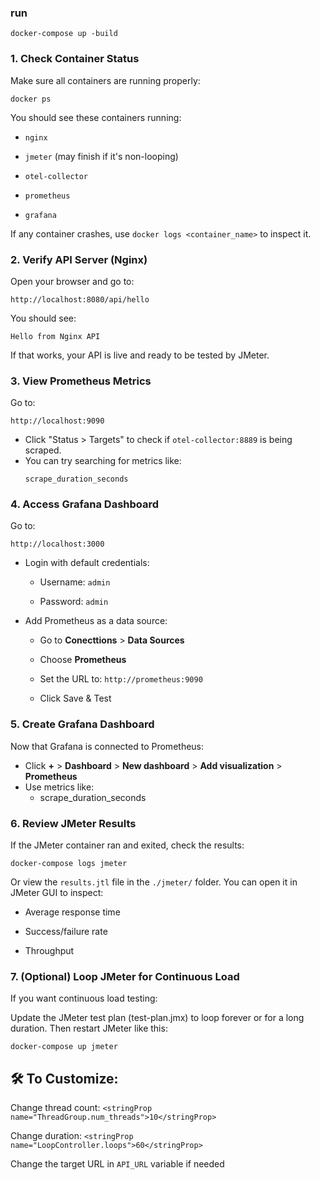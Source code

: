 ### run
```
docker-compose up -build
```

### 1. Check Container Status
Make sure all containers are running properly:

```
docker ps
```
You should see these containers running:

- ```nginx```

- ```jmeter``` (may finish if it's non-looping)

- ```otel-collector```

- ```prometheus```

- ```grafana```

If any container crashes, use ```docker logs <container_name>``` to inspect it.

### 2. Verify API Server (Nginx)
Open your browser and go to:

```
http://localhost:8080/api/hello
```
You should see:

```
Hello from Nginx API
```
If that works, your API is live and ready to be tested by JMeter.

### 3. View Prometheus Metrics
Go to:

```
http://localhost:9090
```
- Click "Status > Targets" to check if ```otel-collector:8889``` is being scraped.
- You can try searching for metrics like:
  ```
  scrape_duration_seconds
  ```

### 4. Access Grafana Dashboard
Go to:

```
http://localhost:3000
```
- Login with default credentials:

  * Username: ```admin```

  * Password: ```admin```

- Add Prometheus as a data source:

  * Go to **Conecttions** > **Data Sources** 

  * Choose **Prometheus**

  * Set the URL to: ```http://prometheus:9090```

  * Click Save & Test

### 5. Create Grafana Dashboard
Now that Grafana is connected to Prometheus:

- Click **+** > **Dashboard** > **New dashboard** > **Add visualization** > **Prometheus**
- Use metrics like:
  * scrape_duration_seconds

### 6. Review JMeter Results
If the JMeter container ran and exited, check the results:

```
docker-compose logs jmeter
```
Or view the ```results.jtl``` file in the ```./jmeter/``` folder. You can open it in JMeter GUI to inspect:

- Average response time

- Success/failure rate

- Throughput

### 7. (Optional) Loop JMeter for Continuous Load
If you want continuous load testing:

Update the JMeter test plan (test-plan.jmx) to loop forever or for a long duration. Then restart JMeter like this:

```
docker-compose up jmeter
```

## 🛠 To Customize:
Change thread count: ```<stringProp name="ThreadGroup.num_threads">10</stringProp>```

Change duration: ```<stringProp name="LoopController.loops">60</stringProp>```

Change the target URL in ```API_URL``` variable if needed